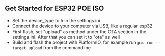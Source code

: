 ## Get Started for ESP32 POE ISO
- Set the device_type to 5 in the settings.ini
- Connect the device to your computer via USB, like a regular esp32
- First flash, set "upload" as method under the OTA section in the settings.ini. After that you can set it to "ota" as well
- Build and flash the project with PlatformIO, for example run `pio run --target upload` from the commandline
